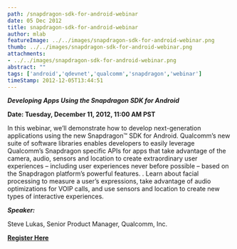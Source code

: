 ```yaml
---
path: /snapdragon-sdk-for-android-webinar
date: 05 Dec 2012
title: snapdragon-sdk-for-android-webinar
author: mlab
featureImage: ../../images/snapdragon-sdk-for-android-webinar.png
thumb: ../../images/snapdragon-sdk-for-android-webinar.png
attachments: 
- ../../images/snapdragon-sdk-for-android-webinar.png
abstract: ""
tags: ['android','qdevnet','qualcomm','snapdragon','webinar']
timeStamp: 2012-12-05T13:44:51
---
```


**_Developing Apps Using the Snapdragon SDK for Android_**

**Date: Tuesday, December 11, 2012, 11:00 AM PST**

In this webinar, we’ll demonstrate how to develop next-generation applications using the new Snapdragon™ SDK for Android. Qualcomm’s new suite of software libraries enables developers to easily leverage Qualcomm’s Snapdragon specific APIs for apps that take advantage of the camera, audio, sensors and location to create extraordinary user experiences – including user experiences never before possible – based on the Snapdragon platform’s powerful features. . Learn about facial processing to measure a user’s expressions, take advantage of audio optimizations for VOIP calls, and use sensors and location to create new types of interactive experiences.

**_Speaker:_**  

Steve Lukas, Senior Product Manager, Qualcomm, Inc.

[**Register Here**](https:&#x2F;&#x2F;event.on24.com&#x2F;eventRegistration&#x2F;EventLobbyServlet?target&#x3D;registration.jsp&amp;eventid&#x3D;519228&amp;sessionid&#x3D;1&amp;key&#x3D;0F9987A3CD066BFEC1281D2BFAD46C08&amp;sourcepage&#x3D;register)


